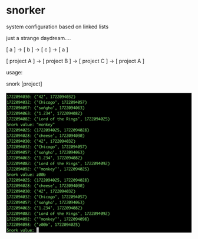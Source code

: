 # snorker
system configuration based on linked lists


just a strange daydream....


[ a ] -> [ b ] -> [ c ] -> [ a ]

[ project A ] -> [ project B ] -> [ project C ] -> [ project A ]

usage:

snork [project]


![screenshot](images/snorker_screenshot.png)
